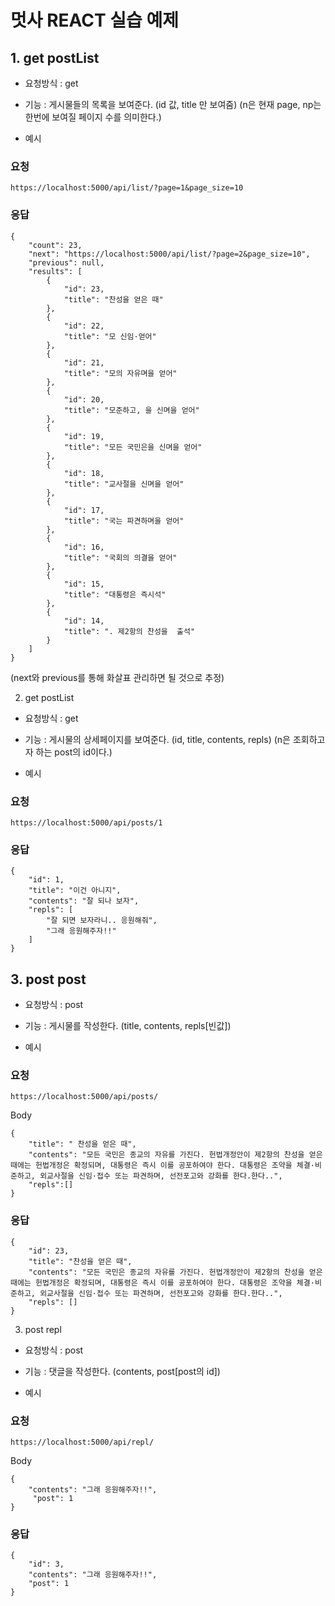 # 멋사 REACT 실습 예제

## 1. get postList

- 요청방식 : get
- 기능 : 게시물들의 목록을 보여준다. (id 값, title 만 보여줌)
  (n은 현재 page, np는 한번에 보여질 페이지 수를 의미한다.)
  
- 예시

### 요청

```
https://localhost:5000/api/list/?page=1&page_size=10
```

### 응답

```
{
    "count": 23,
    "next": "https://localhost:5000/api/list/?page=2&page_size=10",
    "previous": null,
    "results": [
        {
            "id": 23,
            "title": "찬성을 얻은 때"
        },
        {
            "id": 22,
            "title": "모 신임·얻어"
        },
        {
            "id": 21,
            "title": "모의 자유며을 얻어"
        },
        {
            "id": 20,
            "title": "모준하고, 을 신며을 얻어"
        },
        {
            "id": 19,
            "title": "모든 국민은을 신며을 얻어"
        },
        {
            "id": 18,
            "title": "교사절을 신며을 얻어"
        },
        {
            "id": 17,
            "title": "국는 파견하며을 얻어"
        },
        {
            "id": 16,
            "title": "국회의 의결을 얻어"
        },
        {
            "id": 15,
            "title": "대통령은 즉시석"
        },
        {
            "id": 14,
            "title": ". 제2항의 찬성을  출석"
        }
    ]
}
```

(next와 previous를 통해 화살표 관리하면 될 것으로 추정)

2. get postList

- 요청방식 : get
- 기능 : 게시물의 상세페이지를 보여준다. (id, title, contents, repls)
  (n은 조회하고자 하는 post의 id이다.)
  
- 예시

### 요청

```
https://localhost:5000/api/posts/1
```

### 응답

```
{
    "id": 1,
    "title": "이건 아니지",
    "contents": "잘 되나 보자",
    "repls": [
        "잘 되면 보자라니.. 응원해줘",
        "그래 응원해주자!!"
    ]
}
```

## 3. post post

- 요청방식 : post
- 기능 : 게시물를 작성한다. (title, contents, repls[빈값])

- 예시

### 요청

```
https://localhost:5000/api/posts/
```

Body

```
{
    "title": " 찬성을 얻은 때",
    "contents": "모든 국민은 종교의 자유를 가진다. 헌법개정안이 제2항의 찬성을 얻은 때에는 헌법개정은 확정되며, 대통령은 즉시 이를 공포하여야 한다. 대통령은 조약을 체결·비준하고, 외교사절을 신임·접수 또는 파견하며, 선전포고와 강화를 한다.한다..",
    "repls":[]
}
```

### 응답

```
{
    "id": 23,
    "title": "찬성을 얻은 때",
    "contents": "모든 국민은 종교의 자유를 가진다. 헌법개정안이 제2항의 찬성을 얻은 때에는 헌법개정은 확정되며, 대통령은 즉시 이를 공포하여야 한다. 대통령은 조약을 체결·비준하고, 외교사절을 신임·접수 또는 파견하며, 선전포고와 강화를 한다.한다..",
    "repls": []
}
```

3. post repl

- 요청방식 : post
- 기능 : 댓글을 작성한다. (contents, post[post의 id])

- 예시

### 요청

```
https://localhost:5000/api/repl/
```

Body

```
{
    "contents": "그래 응원해주자!!",
     "post": 1
}
```

### 응답

```
{
    "id": 3,
    "contents": "그래 응원해주자!!",
    "post": 1
}
```
